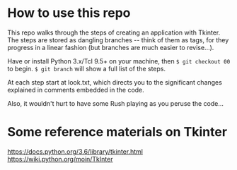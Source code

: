 # How to use this repo

This repo walks through the steps of creating an application with Tkinter. The steps are stored as dangling branches -- think of them as tags, for they progress in a linear fashion (but branches are much easier to revise...).

Have or install Python 3.x/Tcl 9.5+ on your machine, then
``$ git checkout 00``
to begin. ``$ git branch`` will show a full list of the steps.

At each step start at look.txt, which directs you to the significant changes explained in comments embedded in the code.

Also, it wouldn't hurt to have some Rush playing as you peruse the code...

# Some reference materials on Tkinter
https://docs.python.org/3.6/library/tkinter.html
https://wiki.python.org/moin/TkInter
